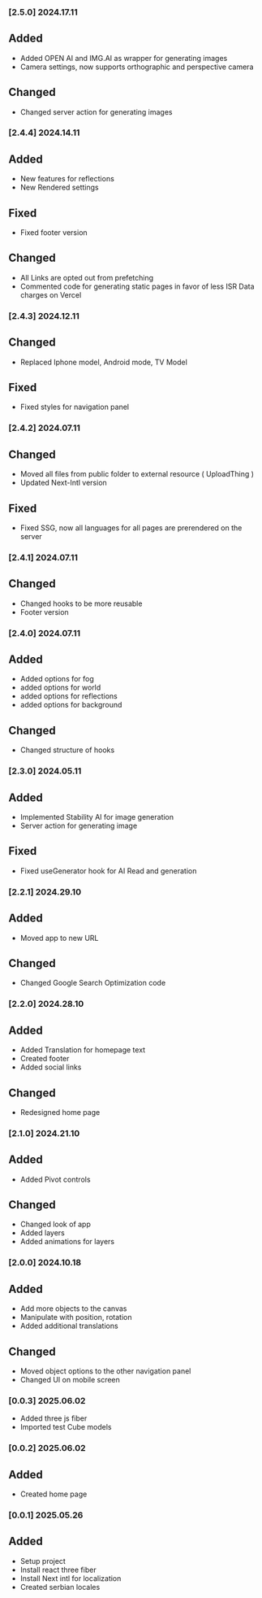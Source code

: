 ### [2.5.0] 2024.17.11

## Added

- Added OPEN AI and IMG.AI as wrapper for generating images
- Camera settings, now supports orthographic and perspective camera

## Changed

- Changed server action for generating images

### [2.4.4] 2024.14.11

## Added

- New features for reflections
- New Rendered settings

## Fixed

- Fixed footer version

## Changed

- All Links are opted out from prefetching
- Commented code for generating static pages in favor of less ISR Data charges on Vercel

### [2.4.3] 2024.12.11

## Changed

- Replaced Iphone model, Android mode, TV Model

## Fixed

- Fixed styles for navigation panel

### [2.4.2] 2024.07.11

## Changed

- Moved all files from public folder to external resource ( UploadThing )
- Updated Next-Intl version

## Fixed

- Fixed SSG, now all languages for all pages are prerendered on the server

### [2.4.1] 2024.07.11

## Changed

- Changed hooks to be more reusable
- Footer version

### [2.4.0] 2024.07.11

## Added

- Added options for fog
- added options for world
- added options for reflections
- added options for background

## Changed

- Changed structure of hooks

### [2.3.0] 2024.05.11

## Added

- Implemented Stability AI for image generation
- Server action for generating image

## Fixed

- Fixed useGenerator hook for AI Read and generation

### [2.2.1] 2024.29.10

## Added

- Moved app to new URL

## Changed

- Changed Google Search Optimization code

### [2.2.0] 2024.28.10

## Added

- Added Translation for homepage text
- Created footer
- Added social links

## Changed

- Redesigned home page

### [2.1.0] 2024.21.10

## Added

- Added Pivot controls

## Changed

- Changed look of app
- Added layers
- Added animations for layers

### [2.0.0] 2024.10.18

## Added

- Add more objects to the canvas
- Manipulate with position, rotation
- Added additional translations

## Changed

- Moved object options to the other navigation panel
- Changed UI on mobile screen

### [0.0.3] 2025.06.02

- Added three js fiber
- Imported test Cube models

### [0.0.2] 2025.06.02

## Added

- Created home page

### [0.0.1] 2025.05.26

## Added

- Setup project
- Install react three fiber
- Install Next intl for localization
- Created serbian locales
